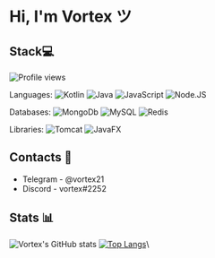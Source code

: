 # Hi, I'm Vortex ツ

## Stack💻
![Profile views](https://gpvc.arturio.dev/xVorttex)


Languages: 
![Kotlin](https://img.shields.io/badge/-Kotlin-0095D5?style=flat-square&logo=kotlin&logoColor=white)
![Java](https://img.shields.io/badge/-Java-007396?style=flat-square&logo=java&logoColor=white)
![JavaScript](https://img.shields.io/badge/-JavaScript-F7DF1E?style=flat-square&logo=javascript&logoColor=white)
![Node.JS](https://img.shields.io/badge/-Node.JS-339933?style=flat-square&logo=node.js&logoColor=white)

Databases: 
![MongoDb](https://img.shields.io/badge/-MongoDb-47A248?style=flat-square&logo=mongodb&logoColor=white)
![MySQL](https://img.shields.io/badge/-MySQL-4479A1?style=flat-square&logo=mysql&logoColor=white)
![Redis](https://img.shields.io/badge/-Redis-DC382D?style=flat-square&logo=redis&logoColor=white)

Libraries: 
![Tomcat](https://img.shields.io/badge/-Tomcat-F8DC75?style=flat-square&logo=apachetomcat&logoColor=black)
![JavaFX](https://img.shields.io/badge/-JavaFX-FF9A00?style=flat-square&logo=adobefonts&logoColor=white)


## Contacts 💭
* Telegram - @vortex21
* Discord - vortex#2252 

## Stats 📊
![Vortex's GitHub stats](https://github-readme-stats.vercel.app/api/?username=xVorttex&show_icons=true&title_color=fff&icon_color=79ff97&text_color=9f9f9f&bg_color=151515)
[![Top Langs](https://github-readme-stats.vercel.app/api/top-langs/?username=xVorttex&show_icons=true&title_color=fff&icon_color=79ff97&text_color=9f9f9f&bg_color=151515)](https://github.com/anuraghazra/github-readme-stats)\

